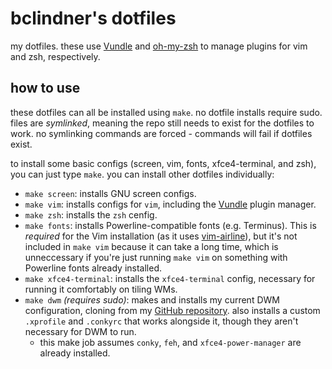 # bclindner's dotfiles

my dotfiles. these use [Vundle](https://github.com/VundleVim/Vundle.vim) and [oh-my-zsh](https://github.com/robbyrussell/oh-my-zsh) to manage plugins for vim and zsh, respectively.

## how to use

these dotfiles can all be installed using `make`. no dotfile installs require sudo. files are *symlinked*, meaning the repo still needs to exist for the dotfiles to work. no symlinking commands are forced - commands will fail if dotfiles exist.

to install some basic configs (screen, vim, fonts, xfce4-terminal, and zsh), you can just type `make`. you can install other dotfiles individually:

* `make screen`: installs GNU screen configs.
* `make vim`: installs configs for `vim`, including the [Vundle](https://github.com/VundleVim/Vundle.vim) plugin manager.
* `make zsh`: installs the `zsh` cenfig.
* `make fonts`: installs Powerline-compatible fonts (e.g. Terminus). This is *required* for the Vim installation (as it uses [vim-airline](https://github.com/vim-airline/vim-airline)), but it's not included in `make vim` because it can take a long time, which is unneccessary if you're just running `make vim` on something with Powerline fonts already installed.
* `make xfce4-terminal`: installs the `xfce4-terminal` config, necessary for running it comfortably on tiling WMs.
* `make dwm` *(requires sudo)*: makes and installs my current DWM configuration, cloning from my [GitHub repository](https://github.com/bclindner/dwm-bclindner). also installs a custom `.xprofile` and `.conkyrc` that works alongside it, though they aren't necessary for DWM to run.
  * this make job assumes `conky`, `feh`, and `xfce4-power-manager` are already installed.
